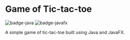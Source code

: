 # Game of Tic-tac-toe
![badge-java](https://img.shields.io/badge/Java-%23ED8B00.svg?style=flat&logo=openjdk&logoColor=white)
![badge-javafx](https://img.shields.io/badge/JavaFX-%23FF0000.svg?style=flat&logo=javafx&logoColor=white)

A simple game of tic-tac-toe built using Java and JavaFX.
